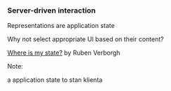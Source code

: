 ### Server-driven interaction

<!-- .element: class="fragment" -->
Representations <span class="fragment highlight-red">are</span> application state

<!-- .element: class="fragment" -->
Why not select appropriate UI based on their content?

<!-- .element class="attribution" -->
[Where is my state?](http://ruben.verborgh.org/blog/2012/08/24/rest-wheres-my-state/) by Ruben Verborgh

Note:

a application state to stan klienta
